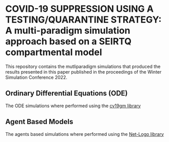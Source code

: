 # COVID-19 SUPPRESSION USING A TESTING/QUARANTINE STRATEGY: A multi-paradigm simulation approach based on a SEIRTQ compartmental model
This repository contains the mutliparadigm simulations that produced the results presented in this paper published in the proceedings of the Winter Simulation Conference 2022.

## Ordinary Differential Equations (ODE)
The ODE simulations where performed using the [cv19gm library](https://github.com/DLab/covid19geomodeller)

## Agent Based Models
The agents based simulations where performed using the [Net-Logo library](https://ccl.northwestern.edu/netlogo/)
